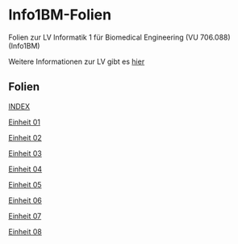 # Info1BM-Folien
Folien zur LV Informatik 1 für Biomedical Engineering (VU 706.088) (Info1BM) 

Weitere Informationen zur LV gibt es [hier](https://palme.iicm.tugraz.at/wiki/Info1BM)

## Folien

[INDEX](https://flowolf.github.io/Info1BM-Folien)

[Einheit 01](https://flowolf.github.io/Info1BM-Folien/einheit_01.html)

[Einheit 02](https://flowolf.github.io/Info1BM-Folien/einheit_02.html)

[Einheit 03](https://flowolf.github.io/Info1BM-Folien/einheit_03.html)

[Einheit 04](https://flowolf.github.io/Info1BM-Folien/einheit_04.html)

[Einheit 05](https://flowolf.github.io/Info1BM-Folien/einheit_05.html)

[Einheit 06](https://flowolf.github.io/Info1BM-Folien/einheit_06.html)

[Einheit 07](https://flowolf.github.io/Info1BM-Folien/einheit_07.html)

[Einheit 08](https://flowolf.github.io/Info1BM-Folien/einheit_08.html)

